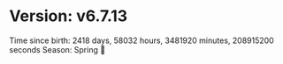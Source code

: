 # Version: v6.7.13
Time since birth: 2418 days, 58032 hours, 3481920 minutes, 208915200 seconds
Season: Spring 🌸
